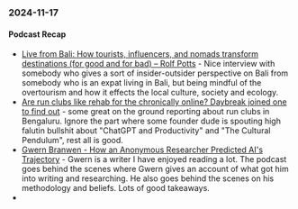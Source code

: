 ### 2024-11-17
#### Podcast Recap
- [Live from Bali: How tourists, influencers, and nomads transform destinations (for good and for bad) – Rolf Potts](https://rolfpotts.com/podcast/how-tourists-transform-destinations/) - Nice interview with somebody who gives a sort of insider-outsider perspective on Bali from somebody who is an expat living in Bali, but being mindful of the overtourism and how it effects the local culture, society and ecology.
- [Are run clubs like rehab for the chronically online? Daybreak joined one to find out](https://www.listennotes.com/podcasts/daybreak/are-run-clubs-like-rehab-for-ySR1kQ-Z8Cc/) - some great on the ground reporting about run clubs in Bengaluru. Ignore the part where some founder dude is spouting high falutin bullshit about "ChatGPT and Productivity" and "The Cultural Pendulum", rest all is good.
- [Gwern Branwen - How an Anonymous Researcher Predicted AI's Trajectory](https://www.dwarkeshpatel.com/p/gwern-branwen) - Gwern is a writer I have enjoyed reading a lot. The podcast goes behind the scenes where Gwern gives an account of what got him into writing and researching. He also goes behind the scenes on his methodology and beliefs. Lots of good takeaways.
- 

